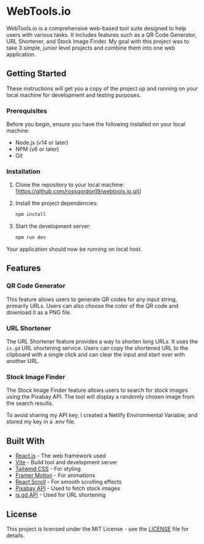 # WebTools.io

WebTools.io is a comprehensive web-based tool suite designed to help users with various tasks. It includes features such as a QR Code Generator, URL Shortener, and Stock Image Finder. My goal with this project was to take 3 simple, junior level projects and combine them into one web application.

## Getting Started

These instructions will get you a copy of the project up and running on your local machine for development and testing purposes.

### Prerequisites

Before you begin, ensure you have the following installed on your local machine:

- Node.js (v14 or later)
- NPM (v6 or later)
- Git

### Installation

1. Clone the repository to your local machine: [https://github.com/rossgordon19/webtools.io.git]

2. Install the project dependencies:

   ```bash
   npm install
   ```

3. Start the development server:
   ```bash
   npm run dev
   ```

Your application should now be running on local host.

## Features

### QR Code Generator

This feature allows users to generate QR codes for any input string, primarily URLs. Users can also choose the color of the QR code and download it as a PNG file.

### URL Shortener

The URL Shortener feature provides a way to shorten long URLs. It uses the `is.gd` URL shortening service. Users can copy the shortened URL to the clipboard with a single click and can clear the input and start over with another URL.

### Stock Image Finder

The Stock Image Finder feature allows users to search for stock images using the Pixabay API. The tool will display a randomly chosen image from the search results.

To avoid sharing my API key, I created a Netlify Environmental Variable, and stored my key in a .env file.

## Built With

- [React.js](https://reactjs.org) - The web framework used
- [Vite](https://vitejs.dev/) - Build tool and development server
- [Tailwind CSS](https://tailwindcss.com/) - For styling
- [Framer Motion](https://www.framer.com/api/motion/) - For animations
- [React Scroll](https://www.npmjs.com/package/react-scroll) - For smooth scrolling effects
- [Pixabay API](https://pixabay.com/service/about/api/) - Used to fetch stock images
- [is.gd API](https://is.gd/developers.php) - Used for URL shortening

## License

This project is licensed under the MIT License - see the [LICENSE](LICENSE) file for details.
